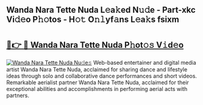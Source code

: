 ## Wanda Nara Tette Nuda L𝚎a𝚔ed N𝚞𝚍e - Part-xkc Vi𝚍𝚎o P𝚑𝚘tos - H𝚘𝚝 O𝚗𝚕yf𝚊ns L𝚎a𝚔s fsixm

# <h2><a href="http://kfd4x8p.oniu.top/?m=Wanda+Nara+Tette+Nuda">🔗👉 🔴 Wanda Nara Tette Nuda P𝚑ot𝚘𝚜 V𝚒d𝚎o</a></h2>

[![Wanda Nara Tette Nuda Nu𝚍e𝚜](https://i.imgur.com/0qMVB7G.gif)](http://kfd4x8p.oniu.top/?m=Wanda+Nara+Tette+Nuda)
Web-based entertainer and digital media artist Wanda Nara Tette Nuda, acclaimed for sharing dance and lifestyle ideas through solo and collaborative dance performances and short videos. Remarkable aerialist partner Wanda Nara Tette Nuda, acclaimed for their exceptional abilities and accomplishments in performing aerial acts with partners.  
